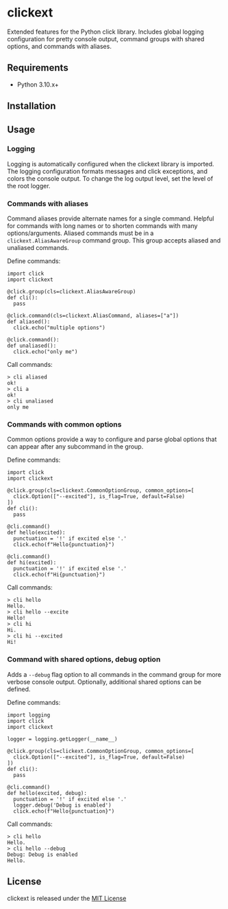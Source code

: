 # clickext

Extended features for the Python click library. Includes global logging configuration for pretty console output, command groups with shared options, and commands with aliases.


## Requirements

* Python 3.10.x+


## Installation

## Usage

### Logging

Logging is automatically configured when the clickext library is imported. The logging configuration formats messages and click exceptions, and colors the console output. To change the log output level, set the level of the root logger.

### Commands with aliases

Command aliases provide alternate names for a single command. Helpful for commands with long names or to shorten
commands with many options/arguments. Aliased commands must be in a `clickext.AliasAwareGroup` command group. This group accepts aliased and unaliased commands.

Define commands:

```
import click
import clickext

@click.group(cls=clickext.AliasAwareGroup)
def cli():
  pass

@click.command(cls=clickext.AliasCommand, aliases=["a"])
def aliased():
  click.echo("multiple options")

@click.command():
def unaliased():
  click.echo("only me")
```

Call commands:

```
> cli aliased
ok!
> cli a
ok!
> cli unaliased
only me
```

### Commands with common options

Common options provide a way to configure and parse global options that can appear after any subcommand in the group.

Define commands:

```
import click
import clickext

@click.group(cls=clickext.CommonOptionGroup, common_options=[
  click.Option(["--excited"], is_flag=True, default=False)
])
def cli():
  pass

@cli.command()
def hello(excited):
  punctuation = '!' if excited else '.'
  click.echo(f"Hello{punctuation}")

@cli.command()
def hi(excited):
  punctuation = '!' if excited else '.'
  click.echo(f"Hi{punctuation}")
```

Call commands:

```
> cli hello
Hello.
> cli hello --excite
Hello!
> cli hi
Hi.
> cli hi --excited
Hi!
```

### Command with shared options, debug option

Adds a `--debug` flag option to all commands in the command group for more verbose console output. Optionally, additional shared options can be defined.

Define commands:

```
import logging
import click
import clickext

logger = logging.getLogger(__name__)

@click.group(cls=clickext.CommonOptionGroup, common_options=[
  click.Option(["--excited"], is_flag=True, default=False)
])
def cli():
  pass

@cli.command()
def hello(excited, debug):
  punctuation = '!' if excited else '.'
  logger.debug('Debug is enabled')
  click.echo(f"Hello{punctuation}")
```

Call commands:

```
> cli hello
Hello.
> cli hello --debug
Debug: Debug is enabled
Hello.
```

## License

clickext is released under the [MIT License](./LICENSE)
